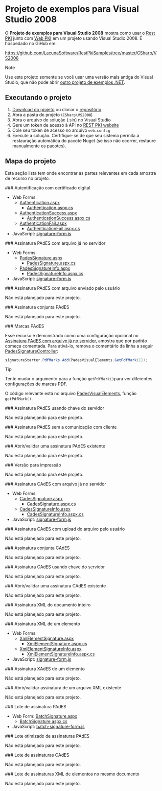 ﻿# Projeto de exemplos para Visual Studio 2008

O **Projeto de exemplos para Visual Studio 2008** mostra como usar o [Rest PKI](../index.md) junto com [Web PKI](../../web-pki/index.md)
em um projeto usando Visual Studio 2008. É hospedado no GiHub em:

https://github.com/LacunaSoftware/RestPkiSamples/tree/master/CSharp/VS2008

> [!NOTE]
> Use este projeto somente se você usar uma versão mais antiga do Visual Studio, que não pode abrir [outro projeto de exemplos .NET](index.md).

## Executando o projeto

1. [Download do projeto](https://github.com/LacunaSoftware/RestPkiSamples/archive/master.zip) ou clonar o [repositório](https://github.com/LacunaSoftware/RestPkiSamples.git)
1. Abra a pasta do projeto (`CSharp\VS2008`)
1. Abra o arquivo de solução (.sln) no Visual Studio
1. Gere um token de acesso à API no [REST PKI website](https://pki.rest/)
1. Cole seu token de acesso no arquivo `web.config`
1. Execute a solução. Certifique-se de que seu sistema permita a restauração automática do pacote Nuget (se isso não ocorrer, restaure manualmente os pacotes).

## Mapa do projeto

Esta seção lista tem onde encontrar as partes relevantes em cada amostra de recurso no projeto.

<a name="auth" />
### Autentificação com certificado digital

* Web Forms: 
	* [Authentication.aspx](https://github.com/LacunaSoftware/RestPkiSamples/blob/master/CSharp/VS2008/WebApplication1/Authentication.aspx)
		* [Authentication.aspx.cs](https://github.com/LacunaSoftware/RestPkiSamples/blob/master/CSharp/VS2008/WebApplication1/Authentication.aspx.cs)
	* [AuthenticationSuccess.aspx](https://github.com/LacunaSoftware/RestPkiSamples/blob/master/CSharp/VS2008/WebApplication1/AuthenticationSuccess.aspx)
		* [AuthenticationSuccess.aspx.cs](https://github.com/LacunaSoftware/RestPkiSamples/blob/master/CSharp/VS2008/WebApplication1/AuthenticationSuccess.aspx.cs)
	* [AuthenticationFail.aspx](https://github.com/LacunaSoftware/RestPkiSamples/blob/master/CSharp/VS2008/WebApplication1/AuthenticationFail.aspx)
		* [AuthenticationFail.aspx.cs](https://github.com/LacunaSoftware/RestPkiSamples/blob/master/CSharp/VS2008/WebApplication1/AuthenticationFail.aspx.cs)
* JavaScript: [signature-form.js](https://github.com/LacunaSoftware/RestPkiSamples/blob/master/CSharp/VS2008/WebApplication1/Scripts/signature-form.js)

<a name="pades" />
### Assinatura PAdES com arquivo já no servidor

* Web Forms:
	* [PadesSignature.aspx](https://github.com/LacunaSoftware/RestPkiSamples/blob/master/CSharp/VS2008/WebApplication1/PadesSignature.aspx)
		* [PadesSignature.aspx.cs](https://github.com/LacunaSoftware/RestPkiSamples/blob/master/CSharp/VS2008/WebApplication1/PadesSignature.aspx.cs)
	* [PadesSignatureInfo.aspx](https://github.com/LacunaSoftware/RestPkiSamples/blob/master/CSharp/VS2008/WebApplication1/PadesSignatureInfo.aspx)
		* [PadesSignatureInfo.aspx.cs](https://github.com/LacunaSoftware/RestPkiSamples/blob/master/CSharp/VS2008/WebApplication1/PadesSignatureInfo.aspx.cs)
* JavaScript: [signature-form.js](https://github.com/LacunaSoftware/RestPkiSamples/blob/master/CSharp/VS2008/WebApplication1/Scripts/signature-form.js)

<a name="pades-upload" />
### Assinatura PAdES com arquivo enviado pelo usuário

Não está planejado para este projeto.

<a name="pades-cosign" />
### Assinatura conjunta PAdES

Não está planejado para este projeto.

<a name="pdf-marks" />
### Marcas PAdES

Esse recurso é demonstrado como uma configuração opcional no  [Assinatura PAdES com arquivo já no servidor](#pades), amostra que por padrão começa comentada. Para ativá-lo, remova o 
comentário da linha a seguir [PadesSignatureController](https://github.com/LacunaSoftware/RestPkiSamples/blob/master/CSharp/VS2008/WebApplication1/PadesSignature.aspx.cs):

```cs
signatureStarter.PdfMarks.Add(PadesVisualElements.GetPdfMark(1));
```

> [!TIP]
> Tente mudar o argumento para a função `getPdfMark()`para ver diferentes configurações de marcas PDF.

O código relevante está no arquivo [PadesVisualElements](https://github.com/LacunaSoftware/RestPkiSamples/blob/master/CSharp/VS2008/WebApplication1/PadesVisualElements.cs), 
função `getPdfMark()`.

<a name="pades-server" />
### Assinatura PAdES usando chave do servidor

Não está planejando para este projeto.

<a name="pades-wo-client" />
### Assinatura PAdES sem a comunicação com cliente

Não está planejando para este projeto.

<a name="open-pades" />
### Abrir/validar uma assinatura PAdES existente

Não está planejando para este projeto.

<a name="print" />
### Versão para impressão

Não está planejando para este projeto.

<a name="cades" />
### Assinatura CAdES com arquivo já no servidor

* Web Forms:
	* [CadesSignature.aspx](https://github.com/LacunaSoftware/RestPkiSamples/blob/master/CSharp/VS2008/WebApplication1/CadesSignature.aspx)
		* [CadesSignature.aspx.cs](https://github.com/LacunaSoftware/RestPkiSamples/blob/master/CSharp/VS2008/WebApplication1/CadesSignature.aspx.cs)
	* [CadesSignatureInfo.aspx](https://github.com/LacunaSoftware/RestPkiSamples/blob/master/CSharp/VS2008/WebApplication1/CadesSignatureInfo.aspx)
		* [CadesSignatureInfo.aspx.cs](https://github.com/LacunaSoftware/RestPkiSamples/blob/master/CSharp/VS2008/WebApplication1/CadesSignatureInfo.aspx.cs)
* JavaScript: [signature-form.js](https://github.com/LacunaSoftware/RestPkiSamples/blob/master/CSharp/VS2008/WebApplication1/Scripts/signature-form.js)

<a name="cades-upload" />
### Assinatura CAdES com upload do arquivo pelo usuário

Não está planejado para este projeto.

<a name="cades-cosign" />
### Assinatura conjunta CAdES

Não está planejado para este projeto.

<a name="cades-server" />
### Assinatura CAdES usando chave do servidor

Não está planejado para este projeto.

<a name="open-cades" />
### Abrir/validar uma assinatura CAdES existente

Não está planejado para este projeto.

<a name="xml-full" />
### Assinatura XML do documento inteiro

Não está planejado para este projeto.

<a name="xml-element" />
### Assinatura XML de um elemento

* Web Forms:
	* [XmlElementSignature.aspx](https://github.com/LacunaSoftware/RestPkiSamples/blob/master/CSharp/VS2008/WebApplication1/XmlElementSignature.aspx)
		* [XmlElementSignature.aspx.cs](https://github.com/LacunaSoftware/RestPkiSamples/blob/master/CSharp/VS2008/WebApplication1/XmlElementSignature.aspx.cs)
	* [XmlElementSignatureInfo.aspx](https://github.com/LacunaSoftware/RestPkiSamples/blob/master/CSharp/VS2008/WebApplication1/XmlElementSignatureInfo.aspx)
		* [XmlElementSignatureInfo.aspx.cs](https://github.com/LacunaSoftware/RestPkiSamples/blob/master/CSharp/VS2008/WebApplication1/XmlElementSignatureInfo.aspx.cs)
* JavaScript: [signature-form.js](https://github.com/LacunaSoftware/RestPkiSamples/blob/master/CSharp/VS2008/WebApplication1/Scripts/signature-form.js)

<a name="xades-element" />
### Assinatura XAdES de um elemento

Não está planejado para este projeto.

<a name="open-xml" />
### Abrir/validar assinatura de um arquivo XML existente

Não está planejado para este projeto.

<a name="batch" />
### Lote de assinatura PAdES 

* Web Form: [BatchSignature.aspx](https://github.com/LacunaSoftware/RestPkiSamples/blob/master/CSharp/VS2008/WebApplication1/BatchSignature.aspx)
	* [BatchSignature.aspx.cs](https://github.com/LacunaSoftware/RestPkiSamples/blob/master/CSharp/VS2008/WebApplication1/BatchSignature.aspx.cs)
* JavaScript: [batch-signature-form.js](https://github.com/LacunaSoftware/RestPkiSamples/blob/master/CSharp/VS2008/WebApplication1/Scripts/batch-signature-form.js)

<a name="batch-optimized" />
### Lote otimizado de assinaturas PAdES

Não está planejado para este projeto.

<a name="batch-cades" />
### Lote de assinaturas CAdES

Não está planejado para este projeto.

<a name="batch-xml-element" />
### Lote de assinaturas XML de elementos no mesmo documento

Não está planejado para este projeto.
